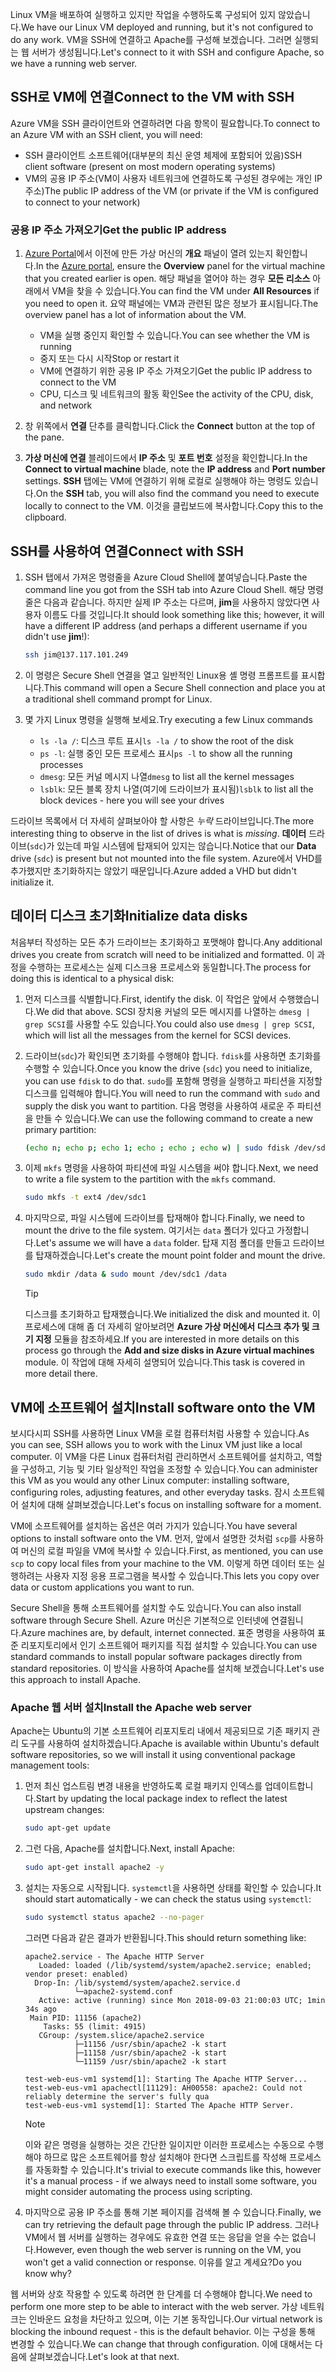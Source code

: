<span data-ttu-id="cbf0e-101">Linux VM을 배포하여 실행하고 있지만 작업을 수행하도록 구성되어 있지 않았습니다.</span><span class="sxs-lookup"><span data-stu-id="cbf0e-101">We have our Linux VM deployed and running, but it's not configured to do any work.</span></span> <span data-ttu-id="cbf0e-102">VM을 SSH에 연결하고 Apache를 구성해 보겠습니다. 그러면 실행되는 웹 서버가 생성됩니다.</span><span class="sxs-lookup"><span data-stu-id="cbf0e-102">Let's connect to it with SSH and configure Apache, so we have a running web server.</span></span>

## <a name="connect-to-the-vm-with-ssh"></a><span data-ttu-id="cbf0e-103">SSH로 VM에 연결</span><span class="sxs-lookup"><span data-stu-id="cbf0e-103">Connect to the VM with SSH</span></span>

<span data-ttu-id="cbf0e-104">Azure VM을 SSH 클라이언트와 연결하려면 다음 항목이 필요합니다.</span><span class="sxs-lookup"><span data-stu-id="cbf0e-104">To connect to an Azure VM with an SSH client, you will need:</span></span>

- <span data-ttu-id="cbf0e-105">SSH 클라이언트 소프트웨어(대부분의 최신 운영 체제에 포함되어 있음)</span><span class="sxs-lookup"><span data-stu-id="cbf0e-105">SSH client software (present on most modern operating systems)</span></span>
- <span data-ttu-id="cbf0e-106">VM의 공용 IP 주소(VM이 사용자 네트워크에 연결하도록 구성된 경우에는 개인 IP 주소)</span><span class="sxs-lookup"><span data-stu-id="cbf0e-106">The public IP address of the VM (or private if the VM is configured to connect to your network)</span></span>

### <a name="get-the-public-ip-address"></a><span data-ttu-id="cbf0e-107">공용 IP 주소 가져오기</span><span class="sxs-lookup"><span data-stu-id="cbf0e-107">Get the public IP address</span></span>

1. <span data-ttu-id="cbf0e-108">[Azure Portal](https://portal.azure.com/learn.docs.microsoft.com?azure-portal=true)에서 이전에 만든 가상 머신의 **개요** 패널이 열려 있는지 확인합니다.</span><span class="sxs-lookup"><span data-stu-id="cbf0e-108">In the [Azure portal](https://portal.azure.com/learn.docs.microsoft.com?azure-portal=true), ensure the **Overview** panel for the virtual machine that you created earlier is open.</span></span> <span data-ttu-id="cbf0e-109">해당 패널을 열어야 하는 경우 **모든 리소스** 아래에서 VM을 찾을 수 있습니다.</span><span class="sxs-lookup"><span data-stu-id="cbf0e-109">You can find the VM under **All Resources** if you need to open it.</span></span> <span data-ttu-id="cbf0e-110">요약 패널에는 VM과 관련된 많은 정보가 표시됩니다.</span><span class="sxs-lookup"><span data-stu-id="cbf0e-110">The overview panel has a lot of information about the VM.</span></span>

    - <span data-ttu-id="cbf0e-111">VM을 실행 중인지 확인할 수 있습니다.</span><span class="sxs-lookup"><span data-stu-id="cbf0e-111">You can see whether the VM is running</span></span>
    - <span data-ttu-id="cbf0e-112">중지 또는 다시 시작</span><span class="sxs-lookup"><span data-stu-id="cbf0e-112">Stop or restart it</span></span>
    - <span data-ttu-id="cbf0e-113">VM에 연결하기 위한 공용 IP 주소 가져오기</span><span class="sxs-lookup"><span data-stu-id="cbf0e-113">Get the public IP address to connect to the VM</span></span>
    - <span data-ttu-id="cbf0e-114">CPU, 디스크 및 네트워크의 활동 확인</span><span class="sxs-lookup"><span data-stu-id="cbf0e-114">See the activity of the CPU, disk, and network</span></span>

1. <span data-ttu-id="cbf0e-115">창 위쪽에서 **연결** 단추를 클릭합니다.</span><span class="sxs-lookup"><span data-stu-id="cbf0e-115">Click the **Connect** button at the top of the pane.</span></span>

1. <span data-ttu-id="cbf0e-116">**가상 머신에 연결** 블레이드에서 **IP 주소** 및 **포트 번호** 설정을 확인합니다.</span><span class="sxs-lookup"><span data-stu-id="cbf0e-116">In the **Connect to virtual machine** blade, note the **IP address** and **Port number** settings.</span></span> <span data-ttu-id="cbf0e-117">**SSH** 탭에는 VM에 연결하기 위해 로컬로 실행해야 하는 명령도 있습니다.</span><span class="sxs-lookup"><span data-stu-id="cbf0e-117">On the **SSH** tab, you will also find the command you need to execute locally to connect to the VM.</span></span> <span data-ttu-id="cbf0e-118">이것을 클립보드에 복사합니다.</span><span class="sxs-lookup"><span data-stu-id="cbf0e-118">Copy this to the clipboard.</span></span>

## <a name="connect-with-ssh"></a><span data-ttu-id="cbf0e-119">SSH를 사용하여 연결</span><span class="sxs-lookup"><span data-stu-id="cbf0e-119">Connect with SSH</span></span>

1. <span data-ttu-id="cbf0e-120">SSH 탭에서 가져온 명령줄을 Azure Cloud Shell에 붙여넣습니다.</span><span class="sxs-lookup"><span data-stu-id="cbf0e-120">Paste the command line you got from the SSH tab into Azure Cloud Shell.</span></span> <span data-ttu-id="cbf0e-121">해당 명령줄은 다음과 같습니다. 하지만 실제 IP 주소는 다르며, **jim**을 사용하지 않았다면 사용자 이름도 다를 것입니다.</span><span class="sxs-lookup"><span data-stu-id="cbf0e-121">It should look something like this; however, it will have a different IP address (and perhaps a different username if you didn't use **jim**!):</span></span>

    ```bash
    ssh jim@137.117.101.249
    ```

1. <span data-ttu-id="cbf0e-122">이 명령은 Secure Shell 연결을 열고 일반적인 Linux용 셸 명령 프롬프트를 표시합니다.</span><span class="sxs-lookup"><span data-stu-id="cbf0e-122">This command will open a Secure Shell connection and place you at a traditional shell command prompt for Linux.</span></span>

1. <span data-ttu-id="cbf0e-123">몇 가지 Linux 명령을 실행해 보세요.</span><span class="sxs-lookup"><span data-stu-id="cbf0e-123">Try executing a few Linux commands</span></span>
    - <span data-ttu-id="cbf0e-124">`ls -la /`: 디스크 루트 표시</span><span class="sxs-lookup"><span data-stu-id="cbf0e-124">`ls -la /` to show the root of the disk</span></span>
    - <span data-ttu-id="cbf0e-125">`ps -l`: 실행 중인 모든 프로세스 표시</span><span class="sxs-lookup"><span data-stu-id="cbf0e-125">`ps -l` to show all the running processes</span></span>
    - <span data-ttu-id="cbf0e-126">`dmesg`: 모든 커널 메시지 나열</span><span class="sxs-lookup"><span data-stu-id="cbf0e-126">`dmesg` to list all the kernel messages</span></span>
    - <span data-ttu-id="cbf0e-127">`lsblk`: 모든 블록 장치 나열(여기에 드라이브가 표시됨)</span><span class="sxs-lookup"><span data-stu-id="cbf0e-127">`lsblk` to list all the block devices - here you will see your drives</span></span>

<span data-ttu-id="cbf0e-128">드라이브 목록에서 더 자세히 살펴보아야 할 사항은 _누락_ 드라이브입니다.</span><span class="sxs-lookup"><span data-stu-id="cbf0e-128">The more interesting thing to observe in the list of drives is what is _missing_.</span></span> <span data-ttu-id="cbf0e-129">**데이터** 드라이브(`sdc`)가 있는데 파일 시스템에 탑재되어 있지는 않습니다.</span><span class="sxs-lookup"><span data-stu-id="cbf0e-129">Notice that our **Data** drive (`sdc`) is present but not mounted into the file system.</span></span> <span data-ttu-id="cbf0e-130">Azure에서 VHD를 추가했지만 초기화하지는 않았기 때문입니다.</span><span class="sxs-lookup"><span data-stu-id="cbf0e-130">Azure added a VHD but didn't initialize it.</span></span>

## <a name="initialize-data-disks"></a><span data-ttu-id="cbf0e-131">데이터 디스크 초기화</span><span class="sxs-lookup"><span data-stu-id="cbf0e-131">Initialize data disks</span></span>

<span data-ttu-id="cbf0e-132">처음부터 작성하는 모든 추가 드라이브는 초기화하고 포맷해야 합니다.</span><span class="sxs-lookup"><span data-stu-id="cbf0e-132">Any additional drives you create from scratch will need to be initialized and formatted.</span></span> <span data-ttu-id="cbf0e-133">이 과정을 수행하는 프로세스는 실제 디스크용 프로세스와 동일합니다.</span><span class="sxs-lookup"><span data-stu-id="cbf0e-133">The process for doing this is identical to a physical disk:</span></span>

1. <span data-ttu-id="cbf0e-134">먼저 디스크를 식별합니다.</span><span class="sxs-lookup"><span data-stu-id="cbf0e-134">First, identify the disk.</span></span> <span data-ttu-id="cbf0e-135">이 작업은 앞에서 수행했습니다.</span><span class="sxs-lookup"><span data-stu-id="cbf0e-135">We did that above.</span></span> <span data-ttu-id="cbf0e-136">SCSI 장치용 커널의 모든 메시지를 나열하는 `dmesg | grep SCSI`를 사용할 수도 있습니다.</span><span class="sxs-lookup"><span data-stu-id="cbf0e-136">You could also use `dmesg | grep SCSI`, which will list all the messages from the kernel for SCSI devices.</span></span>

1. <span data-ttu-id="cbf0e-137">드라이브(`sdc`)가 확인되면 초기화를 수행해야 합니다. `fdisk`를 사용하면 초기화를 수행할 수 있습니다.</span><span class="sxs-lookup"><span data-stu-id="cbf0e-137">Once you know the drive (`sdc`) you need to initialize, you can use `fdisk` to do that.</span></span> <span data-ttu-id="cbf0e-138">`sudo`를 포함해 명령을 실행하고 파티션을 지정할 디스크를 입력해야 합니다.</span><span class="sxs-lookup"><span data-stu-id="cbf0e-138">You will need to run the command with `sudo` and supply the disk you want to partition.</span></span> <span data-ttu-id="cbf0e-139">다음 명령을 사용하여 새로운 주 파티션을 만들 수 있습니다.</span><span class="sxs-lookup"><span data-stu-id="cbf0e-139">We can use the following command to create a new primary partition:</span></span>

    ```bash
    (echo n; echo p; echo 1; echo ; echo ; echo w) | sudo fdisk /dev/sdc
    ```

1. <span data-ttu-id="cbf0e-140">이제 `mkfs` 명령을 사용하여 파티션에 파일 시스템을 써야 합니다.</span><span class="sxs-lookup"><span data-stu-id="cbf0e-140">Next, we need to write a file system to the partition with the `mkfs` command.</span></span>

    ```bash
    sudo mkfs -t ext4 /dev/sdc1
    ```

1. <span data-ttu-id="cbf0e-141">마지막으로, 파일 시스템에 드라이브를 탑재해야 합니다.</span><span class="sxs-lookup"><span data-stu-id="cbf0e-141">Finally, we need to mount the drive to the file system.</span></span> <span data-ttu-id="cbf0e-142">여기서는 `data` 폴더가 있다고 가정합니다.</span><span class="sxs-lookup"><span data-stu-id="cbf0e-142">Let's assume we will have a `data` folder.</span></span> <span data-ttu-id="cbf0e-143">탑재 지점 폴더를 만들고 드라이브를 탑재하겠습니다.</span><span class="sxs-lookup"><span data-stu-id="cbf0e-143">Let's create the mount point folder and mount the drive.</span></span>

    ```bash
    sudo mkdir /data & sudo mount /dev/sdc1 /data
    ```

    > [!TIP]
    > <span data-ttu-id="cbf0e-144">디스크를 초기화하고 탑재했습니다.</span><span class="sxs-lookup"><span data-stu-id="cbf0e-144">We initialized the disk and mounted it.</span></span> <span data-ttu-id="cbf0e-145">이 프로세스에 대해 좀 더 자세히 알아보려면 **Azure 가상 머신에서 디스크 추가 및 크기 지정** 모듈을 참조하세요.</span><span class="sxs-lookup"><span data-stu-id="cbf0e-145">If you are interested in more details on this process go through the **Add and size disks in Azure virtual machines** module.</span></span> <span data-ttu-id="cbf0e-146">이 작업에 대해 자세히 설명되어 있습니다.</span><span class="sxs-lookup"><span data-stu-id="cbf0e-146">This task is covered in more detail there.</span></span>

## <a name="install-software-onto-the-vm"></a><span data-ttu-id="cbf0e-147">VM에 소프트웨어 설치</span><span class="sxs-lookup"><span data-stu-id="cbf0e-147">Install software onto the VM</span></span>

<span data-ttu-id="cbf0e-148">보시다시피 SSH를 사용하면 Linux VM을 로컬 컴퓨터처럼 사용할 수 있습니다.</span><span class="sxs-lookup"><span data-stu-id="cbf0e-148">As you can see, SSH allows you to work with the Linux VM just like a local computer.</span></span> <span data-ttu-id="cbf0e-149">이 VM을 다른 Linux 컴퓨터처럼 관리하면서 소프트웨어를 설치하고, 역할을 구성하고, 기능 및 기타 일상적인 작업을 조정할 수 있습니다.</span><span class="sxs-lookup"><span data-stu-id="cbf0e-149">You can administer this VM as you would any other Linux computer: installing software, configuring roles, adjusting features, and other everyday tasks.</span></span> <span data-ttu-id="cbf0e-150">잠시 소프트웨어 설치에 대해 살펴보겠습니다.</span><span class="sxs-lookup"><span data-stu-id="cbf0e-150">Let's focus on installing software for a moment.</span></span>

<span data-ttu-id="cbf0e-151">VM에 소프트웨어를 설치하는 옵션은 여러 가지가 있습니다.</span><span class="sxs-lookup"><span data-stu-id="cbf0e-151">You have several options to install software onto the VM.</span></span> <span data-ttu-id="cbf0e-152">먼저, 앞에서 설명한 것처럼 `scp`를 사용하여 머신의 로컬 파일을 VM에 복사할 수 있습니다.</span><span class="sxs-lookup"><span data-stu-id="cbf0e-152">First, as mentioned, you can use `scp` to copy local files from your machine to the VM.</span></span> <span data-ttu-id="cbf0e-153">이렇게 하면 데이터 또는 실행하려는 사용자 지정 응용 프로그램을 복사할 수 있습니다.</span><span class="sxs-lookup"><span data-stu-id="cbf0e-153">This lets you copy over data or custom applications you want to run.</span></span>

<span data-ttu-id="cbf0e-154">Secure Shell을 통해 소프트웨어를 설치할 수도 있습니다.</span><span class="sxs-lookup"><span data-stu-id="cbf0e-154">You can also install software through Secure Shell.</span></span> <span data-ttu-id="cbf0e-155">Azure 머신은 기본적으로 인터넷에 연결됩니다.</span><span class="sxs-lookup"><span data-stu-id="cbf0e-155">Azure machines are, by default, internet connected.</span></span> <span data-ttu-id="cbf0e-156">표준 명령을 사용하여 표준 리포지토리에서 인기 소프트웨어 패키지를 직접 설치할 수 있습니다.</span><span class="sxs-lookup"><span data-stu-id="cbf0e-156">You can use standard commands to install popular software packages directly from standard repositories.</span></span> <span data-ttu-id="cbf0e-157">이 방식을 사용하여 Apache를 설치해 보겠습니다.</span><span class="sxs-lookup"><span data-stu-id="cbf0e-157">Let's use this approach to install Apache.</span></span>

### <a name="install-the-apache-web-server"></a><span data-ttu-id="cbf0e-158">Apache 웹 서버 설치</span><span class="sxs-lookup"><span data-stu-id="cbf0e-158">Install the Apache web server</span></span>

<span data-ttu-id="cbf0e-159">Apache는 Ubuntu의 기본 소프트웨어 리포지토리 내에서 제공되므로 기존 패키지 관리 도구를 사용하여 설치하겠습니다.</span><span class="sxs-lookup"><span data-stu-id="cbf0e-159">Apache is available within Ubuntu's default software repositories, so we will install it using conventional package management tools:</span></span>

1. <span data-ttu-id="cbf0e-160">먼저 최신 업스트림 변경 내용을 반영하도록 로컬 패키지 인덱스를 업데이트합니다.</span><span class="sxs-lookup"><span data-stu-id="cbf0e-160">Start by updating the local package index to reflect the latest upstream changes:</span></span>

    ```bash
    sudo apt-get update
    ```

1. <span data-ttu-id="cbf0e-161">그런 다음, Apache를 설치합니다.</span><span class="sxs-lookup"><span data-stu-id="cbf0e-161">Next, install Apache:</span></span>

    ```bash
    sudo apt-get install apache2 -y
    ```

1. <span data-ttu-id="cbf0e-162">설치는 자동으로 시작됩니다. `systemctl`을 사용하면 상태를 확인할 수 있습니다.</span><span class="sxs-lookup"><span data-stu-id="cbf0e-162">It should start automatically - we can check the status using `systemctl`:</span></span>

    ```bash
    sudo systemctl status apache2 --no-pager
    ```

    <span data-ttu-id="cbf0e-163">그러면 다음과 같은 결과가 반환됩니다.</span><span class="sxs-lookup"><span data-stu-id="cbf0e-163">This should return something like:</span></span>

    ```output
    apache2.service - The Apache HTTP Server
       Loaded: loaded (/lib/systemd/system/apache2.service; enabled; vendor preset: enabled)
      Drop-In: /lib/systemd/system/apache2.service.d
               └─apache2-systemd.conf
       Active: active (running) since Mon 2018-09-03 21:00:03 UTC; 1min 34s ago
     Main PID: 11156 (apache2)
        Tasks: 55 (limit: 4915)
       CGroup: /system.slice/apache2.service
               ├─11156 /usr/sbin/apache2 -k start
               ├─11158 /usr/sbin/apache2 -k start
               └─11159 /usr/sbin/apache2 -k start

    test-web-eus-vm1 systemd[1]: Starting The Apache HTTP Server...
    test-web-eus-vm1 apachectl[11129]: AH00558: apache2: Could not reliably determine the server's fully qua
    test-web-eus-vm1 systemd[1]: Started The Apache HTTP Server.
    ```
    > [!NOTE]
    > <span data-ttu-id="cbf0e-164">이와 같은 명령을 실행하는 것은 간단한 일이지만 이러한 프로세스는 수동으로 수행해야 하므로 많은 소프트웨어를 항상 설치해야 한다면 스크립트를 작성해 프로세스를 자동화할 수 있습니다.</span><span class="sxs-lookup"><span data-stu-id="cbf0e-164">It's trivial to execute commands like this, however it's a manual process - if we always need to install some software, you might consider automating the process using scripting.</span></span>

1. <span data-ttu-id="cbf0e-165">마지막으로 공용 IP 주소를 통해 기본 페이지를 검색해 볼 수 있습니다.</span><span class="sxs-lookup"><span data-stu-id="cbf0e-165">Finally, we can try retrieving the default page through the public IP address.</span></span> <span data-ttu-id="cbf0e-166">그러나 VM에서 웹 서버를 실행하는 경우에도 유효한 연결 또는 응답을 얻을 수는 없습니다.</span><span class="sxs-lookup"><span data-stu-id="cbf0e-166">However, even though the web server is running on the VM, you won't get a valid connection or response.</span></span> <span data-ttu-id="cbf0e-167">이유를 알고 계세요?</span><span class="sxs-lookup"><span data-stu-id="cbf0e-167">Do you know why?</span></span>

<span data-ttu-id="cbf0e-168">웹 서버와 상호 작용할 수 있도록 하려면 한 단계를 더 수행해야 합니다.</span><span class="sxs-lookup"><span data-stu-id="cbf0e-168">We need to perform one more step to be able to interact with the web server.</span></span> <span data-ttu-id="cbf0e-169">가상 네트워크는 인바운드 요청을 차단하고 있으며, 이는 기본 동작입니다.</span><span class="sxs-lookup"><span data-stu-id="cbf0e-169">Our virtual network is blocking the inbound request - this is the default behavior.</span></span> <span data-ttu-id="cbf0e-170">이는 구성을 통해 변경할 수 있습니다.</span><span class="sxs-lookup"><span data-stu-id="cbf0e-170">We can change that through configuration.</span></span> <span data-ttu-id="cbf0e-171">이에 대해서는 다음에 살펴보겠습니다.</span><span class="sxs-lookup"><span data-stu-id="cbf0e-171">Let's look at that next.</span></span>